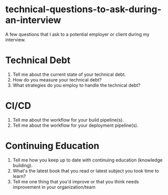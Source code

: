 # technical-questions-to-ask-during-an-interview
A few questions that I ask to a potential employer or client during my interview.

# Technical Debt
1. Tell me about the current state of your technical debt.
2. How do you measure your technical debt?
3. What strategies do you employ to handle the technical debt?
# CI/CD
1. Tell me about the workflow for your build pipeline(s).
2. Tell me about the workflow for your deployment pipeline(s).
# Continuing Education
1. Tell me how you keep up to date with continuing education (knowledge building).
2. What's the latest book that you read or latest subject you took time to learn?
3. Tell me one thing that you'd improve or that you think needs improvement in your organization/team
